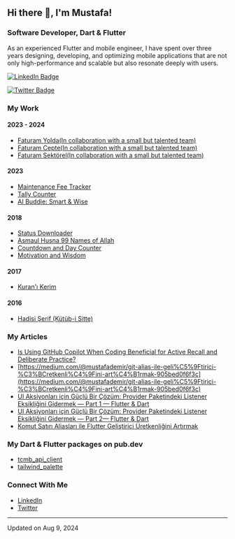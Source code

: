 ## Hi there 👋, I'm Mustafa!

### Software Developer, Dart & Flutter

As an experienced Flutter and mobile engineer, I have spent over three years designing, developing, and optimizing mobile applications that are not only high-performance and scalable but also resonate deeply with users. 

[![LinkedIn Badge](https://img.shields.io/badge/LinkedIn-Profile-blue)](https://www.linkedin.com/in/mustafa-demir-13306821b/)

[![Twitter Badge](https://img.shields.io/badge/Twitter-Profile-blue)](https://x.com/benmustafademir)

### My Work

#### 2023 - 2024
- [Faturam Yolda(In collaboration with a small but talented team)](https://play.google.com/store/apps/details?id=com.nakfa.faturamyolda)
- [Faturam Cepte(In collaboration with a small but talented team)](https://play.google.com/store/apps/details?id=com.nakfa.faturamcepte)
- [Faturam Sektörel(In collaboration with a small but talented team)](https://play.google.com/store/apps/details?id=com.efatura.mobile.app)

#### 2023
- [Maintenance Fee Tracker](https://apps.apple.com/tr/app/maintenance-fee-tracker/id1668020853)
- [Tally Counter](https://apps.apple.com/tr/app/reciting-counter-real-like/id6447054762)
- [AI Buddie: Smart & Wise](https://apps.apple.com/tr/app/ai-buddie-smart-wise/id1665458911)

#### 2018
- [Status Downloader](https://play.google.com/store/apps/details?id=vitaminapps.statussaver.statusdownloader)
- [Asmaul Husna 99 Names of Allah](https://play.google.com/store/apps/details?id=com.esmaulhusna.asmaulhusna)
- [Countdown and Day Counter](https://play.google.com/store/apps/details?id=okulsayaci.tatilsayaci.android)
- [Motivation and Wisdom](https://play.google.com/store/apps/details?id=com.motivasyonvitamini.motivasyonsozleri)

#### 2017
- [Kuran'ı Kerim](https://play.google.com/store/apps/details?id=com.mustafakus.kuranikerim)

#### 2016
- [Hadisi Şerif (Kütüb-i Sitte)](https://play.google.com/store/apps/details?id=com.hadisktbstte)

### My Articles
- [Is Using GitHub Copilot When Coding Beneficial for Active Recall and Deliberate Practice?](https://medium.com/@mustafademir/is-using-github-copilot-when-coding-beneficial-for-active-recall-and-deliberate-practice-46684ff29df6)
- [https://medium.com/@mustafademir/git-alias-ile-geli%C5%9Ftirici-%C3%BCretkenli%C4%9Fini-art%C4%B1rmak-905bed0f6f3c](https://medium.com/@mustafademir/git-alias-ile-geli%C5%9Ftirici-%C3%BCretkenli%C4%9Fini-art%C4%B1rmak-905bed0f6f3c)
- [UI Aksiyonları için Güçlü Bir Çözüm: Provider Paketindeki Listener Eksikliğini Gidermek — Part 1 — Flutter & Dart](https://medium.com/@mustafademir/ui-aksiyonlar%C4%B1-i%C3%A7in-g%C3%BC%C3%A7l%C3%BC-bir-%C3%A7%C3%B6z%C3%BCm-provider-paketindeki-listener-eksikli%C4%9Fini-gidermek-flutter-85e557e4730b)
- [UI Aksiyonları için Güçlü Bir Çözüm: Provider Paketindeki Listener Eksikliğini Gidermek — Part 2— Flutter & Dart](https://medium.com/@mustafademir/ui-aksiyonlar%C4%B1-i%C3%A7in-g%C3%BC%C3%A7l%C3%BC-bir-%C3%A7%C3%B6z%C3%BCm-provider-paketindeki-listener-eksikli%C4%9Fini-gidermek-part-2-88bfe299543f)
- [Komut Satırı Aliasları ile Flutter Geliştirici Üretkenliğini Artırmak](https://medium.com/@mustafademir/komut-sat%C4%B1r%C4%B1-aliaslar%C4%B1-ile-flutter-geli%C5%9Ftirici-%C3%BCretkenli%C4%9Fini-art%C4%B1rmak-c6fabd839a61)

### My Dart & Flutter packages on pub.dev
- [tcmb_api_client](https://pub.dev/packages/tcmb_api_client)
- [tailwind_palette](https://pub.dev/packages/tailwind_palette)

### Connect With Me
- [LinkedIn](https://www.linkedin.com/in/mustafa-demir-13306821b/)
- [Twitter](https://x.com/benmustafademir)

--- 
Updated on Aug 9, 2024
<!--
**codewithmustafa/codewithmustafa** is a ✨ _special_ ✨ repository because its `README.md` (this file) appears on your GitHub profile.

Here are some ideas to get you started:

- 🔭 I’m currently working on ...
- 🌱 I’m currently learning ...
- 👯 I’m looking to collaborate on ...
- 🤔 I’m looking for help with ...
- 💬 Ask me about ...
- 📫 How to reach me: ...
- 😄 Pronouns: ...
- ⚡ Fun fact: ...
-->
